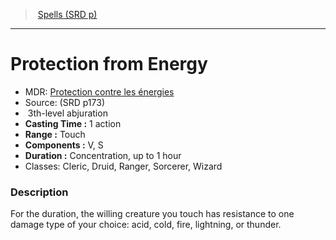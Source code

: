 ﻿---
!SpellItem
Family: SpellVO
Level: 3
Type: abjuration
CastingTime: 1 action
Range: Touch
Components: V, S
Duration: Concentration, up to 1 hour
Classes: Cleric, Druid, Ranger, Sorcerer, Wizard
Id: spells_vo.md#protection-from-energy
ParentLink: spells_vo.md#spells-srd-p
Name: Protection from Energy
ParentName: Spells (SRD p)
NameLevel: 1
AltName: '[Protection contre les énergies](hd_spells_protection_contre_les_energies.md)'
Source: (SRD p173)
Attributes:
  Name: Protection from Energy
  Markdown: >+
    # <!--Name-->Protection from Energy<!--/Name-->


    - MDR: <!--AltName-->[Protection contre les énergies](hd_spells_protection_contre_les_energies.md)<!--/AltName-->

    - Source: <!--Source-->(SRD p173)<!--/Source-->

    -  <!--Level-->3<!--/Level-->th-level <!--Type-->abjuration<!--/Type-->

    - **Casting Time :** <!--CastingTime-->1 action<!--/CastingTime-->

    - **Range :** <!--Range-->Touch<!--/Range-->

    - **Components :** <!--Components-->V, S<!--/Components-->

    - **Duration :** <!--Duration-->Concentration, up to 1 hour<!--/Duration-->

    - Classes: <!--Classes-->Cleric, Druid, Ranger, Sorcerer, Wizard<!--/Classes-->


    ### Description


    For the duration, the willing creature you touch has resistance to one damage type of your choice: acid, cold, fire, lightning, or thunder.

  AltName: '[Protection contre les énergies](hd_spells_protection_contre_les_energies.md)'
  Source: (SRD p173)
  Level: 3
  Type: abjuration
  CastingTime: 1 action
  Range: Touch
  Components: V, S
  Duration: Concentration, up to 1 hour
  Classes: Cleric, Druid, Ranger, Sorcerer, Wizard
AttributesDictionary: >+
  Name: Protection from Energy

  Markdown: >+

    # <!--Name-->Protection from Energy<!--/Name-->





    - MDR: <!--AltName-->[Protection contre les énergies](hd_spells_protection_contre_les_energies.md)<!--/AltName-->



    - Source: <!--Source-->(SRD p173)<!--/Source-->



    -  <!--Level-->3<!--/Level-->th-level <!--Type-->abjuration<!--/Type-->



    - **Casting Time :** <!--CastingTime-->1 action<!--/CastingTime-->



    - **Range :** <!--Range-->Touch<!--/Range-->



    - **Components :** <!--Components-->V, S<!--/Components-->



    - **Duration :** <!--Duration-->Concentration, up to 1 hour<!--/Duration-->



    - Classes: <!--Classes-->Cleric, Druid, Ranger, Sorcerer, Wizard<!--/Classes-->





    ### Description





    For the duration, the willing creature you touch has resistance to one damage type of your choice: acid, cold, fire, lightning, or thunder.



  AltName: '[Protection contre les énergies](hd_spells_protection_contre_les_energies.md)'

  Source: (SRD p173)

  Level: 3

  Type: abjuration

  CastingTime: 1 action

  Range: Touch

  Components: V, S

  Duration: Concentration, up to 1 hour

  Classes: Cleric, Druid, Ranger, Sorcerer, Wizard

---
> [Spells (SRD p)](srd_spells.md)

---

# Protection from Energy

- MDR: [Protection contre les énergies](hd_spells_protection_contre_les_energies.md)
- Source: (SRD p173)
-  3th-level abjuration
- **Casting Time :** 1 action
- **Range :** Touch
- **Components :** V, S
- **Duration :** Concentration, up to 1 hour
- Classes: Cleric, Druid, Ranger, Sorcerer, Wizard

### Description

For the duration, the willing creature you touch has resistance to one damage type of your choice: acid, cold, fire, lightning, or thunder.

